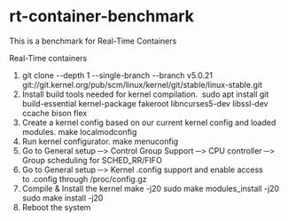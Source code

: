 # rt-container-benchmark
This is a benchmark for Real-Time Containers


Real-Time containers 

1. git clone --depth 1 --single-branch --branch v5.0.21 git://git.kernel.org/pub/scm/linux/kernel/git/stable/linux-stable.git
2. Install build tools needed for kernel compilation. 
sudo apt install git build-essential kernel-package fakeroot libncurses5-dev libssl-dev ccache bison flex
3. Create a kernel config based on our current kernel config and loaded modules.
make localmodconfig
4. Run kernel configurator.
make menuconfig
5. Go to General setup ─> Control Group Support ─> CPU controller ─> Group scheduling for SCHED_RR/FIFO
6. Go to General setup ─> Kernel .config support and enable access to .config through /proc/config.gz
7. Compile & Install the kernel
make -j20
sudo make modules_install -j20
sudo make install -j20
8. Reboot the system
